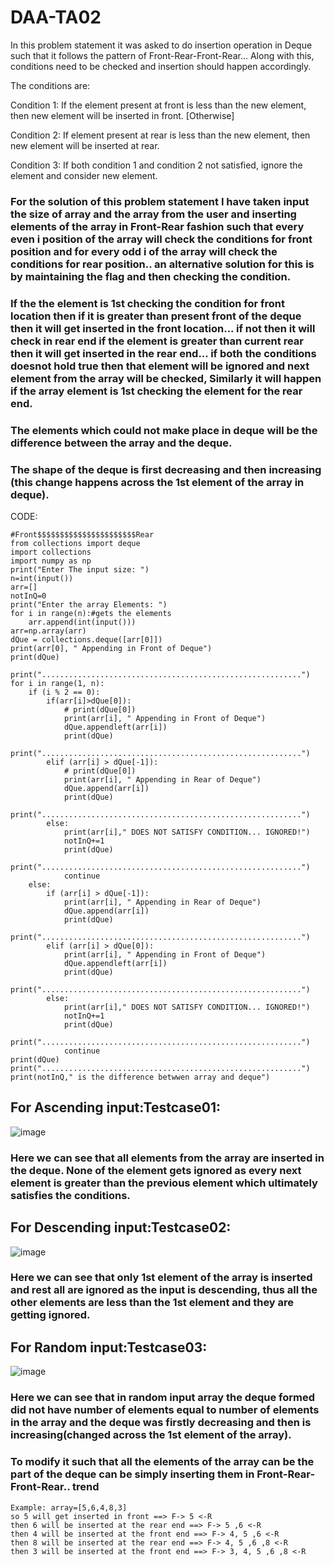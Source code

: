 # DAA-TA02
In this problem statement it was asked to do insertion operation in Deque such that it follows the pattern of Front-Rear-Front-Rear... 
Along with this, conditions need to be checked and insertion should happen accordingly.

The conditions are: 

Condition 1: If the element present at front is less than the new element, then new element
will be inserted in front. [Otherwise]

Condition 2: If element present at rear is less than the new element, then new element will
be inserted at rear.

Condition 3: If both condition 1 and condition 2 not satisfied, ignore the element and
consider new element.

### For the solution of this problem statement I have taken input the size of array and the array from the user and inserting elements of the array in Front-Rear fashion such that every even i position of the array will check the conditions for front position and for every odd i of the array will check the conditions for rear position.. an alternative solution for this is by maintaining the flag and then checking the condition.

### If the the element is 1st checking the condition for front location then if it is greater than present front of the deque then it will get inserted in the front location... if not then it will check in rear end if the element is greater than current rear then it will get inserted in the rear end... if both the conditions doesnot hold true then that element will be ignored and next element from the array will be checked, Similarly it will happen if the array element is 1st checking the element for the rear end.

### The elements which could not make place in deque will be the difference between the array and the deque.

### The shape of the deque is first decreasing and then increasing (this change happens across the 1st element of the array in deque).


CODE:
```
#Front$$$$$$$$$$$$$$$$$$$$$$Rear
from collections import deque
import collections
import numpy as np
print("Enter The input size: ")
n=int(input())
arr=[]
notInQ=0
print("Enter the array Elements: ")
for i in range(n):#gets the elements
    arr.append(int(input()))
arr=np.array(arr)
dQue = collections.deque([arr[0]])
print(arr[0], " Appending in Front of Deque")
print(dQue)

print("..........................................................")
for i in range(1, n):
    if (i % 2 == 0):
        if(arr[i]>dQue[0]):
            # print(dQue[0])
            print(arr[i], " Appending in Front of Deque")
            dQue.appendleft(arr[i])
            print(dQue)
            print("..........................................................")
        elif (arr[i] > dQue[-1]):
            # print(dQue[0])
            print(arr[i], " Appending in Rear of Deque")
            dQue.append(arr[i])
            print(dQue)
            print("..........................................................")
        else:
            print(arr[i]," DOES NOT SATISFY CONDITION... IGNORED!")
            notInQ+=1
            print(dQue)
            print("..........................................................")
            continue
    else:
        if (arr[i] > dQue[-1]):
            print(arr[i], " Appending in Rear of Deque")
            dQue.append(arr[i])
            print(dQue)
            print("..........................................................")
        elif (arr[i] > dQue[0]):
            print(arr[i], " Appending in Front of Deque")
            dQue.appendleft(arr[i])
            print(dQue)
            print("..........................................................")
        else:
            print(arr[i]," DOES NOT SATISFY CONDITION... IGNORED!")
            notInQ+=1
            print(dQue)
            print("..........................................................")
            continue
print(dQue)
print("..........................................................")
print(notInQ," is the difference betwwen array and deque")
```

## For Ascending input:Testcase01: 
![image](https://user-images.githubusercontent.com/91412980/203615400-fe50b507-de54-4d7d-b442-6fd6395d924b.png)
### Here we can see that all elements from the array are inserted in the deque. None of the element gets ignored as every next element is greater than the previous element which ultimately satisfies the conditions.

## For Descending input:Testcase02: 
![image](https://user-images.githubusercontent.com/91412980/203620852-ed2655b7-c25a-466e-9118-7845c78ae0f0.png)
### Here we can see that only 1st element of the array is inserted and rest all are ignored as the input is descending, thus all the other elements are less than the 1st element and they are getting ignored.

## For Random input:Testcase03: 
![image](https://user-images.githubusercontent.com/91412980/203621372-7b73910a-82e4-4d4c-a1d6-6ef8e42237d4.png)
### Here we can see that in random input array the deque formed did not have number of elements equal to number of elements in the array and the deque was firstly decreasing and then is increasing(changed across the 1st element of the array).

### To modify it such that all the elements of the array can be the part of the deque can be simply inserting them in Front-Rear-Front-Rear.. trend 
```
Example: array=[5,6,4,8,3]
so 5 will get inserted in front ==> F-> 5 <-R
then 6 will be inserted at the rear end ==> F-> 5 ,6 <-R
then 4 will be inserted at the front end ==> F-> 4, 5 ,6 <-R
then 8 will be inserted at the rear end ==> F-> 4, 5 ,6 ,8 <-R
then 3 will be inserted at the front end ==> F-> 3, 4, 5 ,6 ,8 <-R
```

